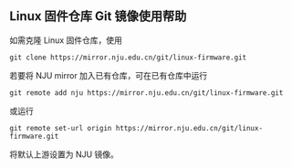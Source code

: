 
## Linux 固件仓库 Git 镜像使用帮助

如需克隆 Linux 固件仓库，使用

```
git clone https://mirror.nju.edu.cn/git/linux-firmware.git
```

若要将 NJU mirror 加入已有仓库，可在已有仓库中运行

```
git remote add nju https://mirror.nju.edu.cn/git/linux-firmware.git
```

或运行

```
git remote set-url origin https://mirror.nju.edu.cn/git/linux-firmware.git
```

将默认上游设置为 NJU 镜像。


